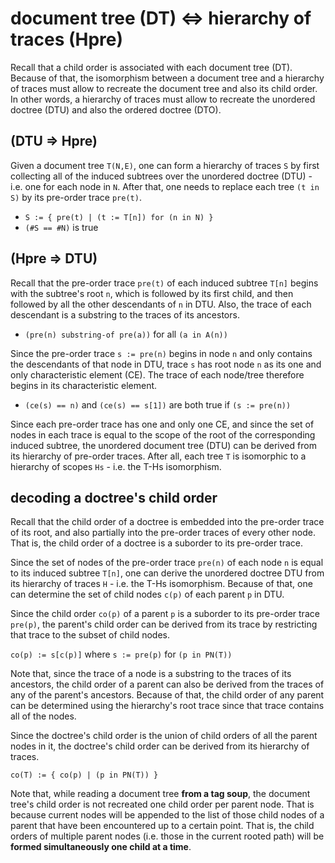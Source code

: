 
<!-- ======================================================================= -->
# document tree (DT) <=> hierarchy of traces (Hpre)

Recall that a child order is associated with each document tree (DT). Because
of that, the isomorphism between a document tree and a hierarchy of traces
must allow to recreate the document tree and also its child order. In other
words, a hierarchy of traces must allow to recreate the unordered doctree
(DTU) and also the ordered doctree (DTO).

<!-- ======================================================================= -->
## (DTU => Hpre)

Given a document tree `T(N,E)`, one can form a hierarchy of traces `S` by first
collecting all of the induced subtrees over the unordered doctree (DTU) - i.e.
one for each node in `N`. After that, one needs to replace each tree `(t in S)`
by its pre-order trace `pre(t)`.

* `S := { pre(t) | (t := T[n]) for (n in N) }`
* `(#S == #N)` is true

<!-- ======================================================================= -->
## (Hpre => DTU)

Recall that the pre-order trace `pre(t)` of each induced subtree `T[n]` begins
with the subtree's root `n`, which is followed by its first child, and then
followed by all the other descendants of `n` in DTU. Also, the trace of each
descendant is a substring to the traces of its ancestors.

* `(pre(n) substring-of pre(a))` for all `(a in A(n))`

Since the pre-order trace `s := pre(n)` begins in node `n` and only contains
the descendants of that node in DTU, trace `s` has root node `n` as its one
and only characteristic element (CE). The trace of each node/tree therefore
begins in its characteristic element.

* `(ce(s) == n)` and `(ce(s) == s[1])` are both true if `(s := pre(n))`

Since each pre-order trace has one and only one CE, and since the set of nodes
in each trace is equal to the scope of the root of the corresponding induced
subtree, the unordered document tree (DTU) can be derived from its hierarchy
of pre-order traces. After all, each tree `T` is isomorphic to a hierarchy of
scopes `Hs` - i.e. the T-Hs isomorphism.

<!-- ======================================================================= -->
## decoding a doctree's child order

Recall that the child order of a doctree is embedded into the pre-order trace
of its root, and also partially into the pre-order traces of every other node.
That is, the child order of a doctree is a suborder to its pre-order trace.

Since the set of nodes of the pre-order trace `pre(n)` of each node `n` is
equal to its induced subtree `T[n]`, one can derive the unordered doctree DTU
from its hierarchy of traces `H` - i.e. the T-Hs isomorphism. Because of that,
one can determine the set of child nodes `c(p)` of each parent `p` in DTU.

Since the child order `co(p)` of a parent `p` is a suborder to its pre-order
trace `pre(p)`, the parent's child order can be derived from its trace by
restricting that trace to the subset of child nodes.

`co(p) := s[c(p)]` where `s := pre(p)` for `(p in PN(T))`

Note that, since the trace of a node is a substring to the traces of its
ancestors, the child order of a parent can also be derived from the traces of
any of the parent's ancestors. Because of that, the child order of any parent
can be determined using the hierarchy's root trace since that trace contains
all of the nodes.

Since the doctree's child order is the union of child orders of all the parent
nodes in it, the doctree's child order can be derived from its hierarchy of
traces.

`co(T) := { co(p) | (p in PN(T)) }`

Note that, while reading a document tree **from a tag soup**, the document
tree's child order is not recreated one child order per parent node. That is
because current nodes will be appended to the list of those child nodes of a
parent that have been encountered up to a certain point. That is, the child
orders of multiple parent nodes (i.e. those in the current rooted path) will
be **formed simultaneously one child at a time**.
